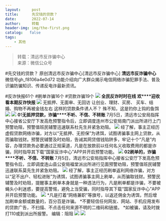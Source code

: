 ```yaml
---
layout:     post
title:      先交钱的贷款？
date:       2022-07-14
author:     转载
header-img: img/the-first.png
catalog:   false
tags:
    - 其他
---
```


<blockquote><p>转载：清远市反诈骗中心<br>
来源：微信公众号</p></blockquote>

#先交钱的贷款？
原创清远市反诈骗中心[清远市反诈骗中心]
**清远市反诈骗中心**
微信号gh_f8106a4e0d72
功能介绍向广大群众揭示电信网络诈骗犯罪手法、普及识骗防骗知识、传递反电诈最新资讯。

#反诈快报61个
#刷单诈骗16个
#贷款诈骗19个
![]({{site.baseurl}}/postimg/3CxTSiafadcic5zyXUfbXLUClzlpaoknCpV4bErPg2kuuS97hoJJbNCtFOVZ9X0j5W26HDaregC5kibiaLGl8CPr9A.gif)
**全民反诈时时在线**
**欢****迎收看本期反诈快报**
![]({{site.baseurl}}/postimg/3CxTSiafadc8a4dOaanVmTQc2uAiapibyibo6OMNFicCLrib6Egdb2RsH9hjvyrgiao0xB2urGRvsQzTWWblUlg0a9xjQ.gif)
无抵押、无面审、无回访
让创业、理财、买房、
买车、结婚、购物不再被金钱左右
这样的贷款条件诱人不？
殊不知，这是钓你上钩的鱼饵
![]({{site.baseurl}}/postimg/3CxTSiafadc8EqoIoNfv6ZeWUWJ1rHV3iasyqwsZLMZMichr8uibxUy9vA86Y4icZL5ibL2oibQdIroxEau6Mz3SREIVA.jpeg)
![]({{site.baseurl}}/postimg/3CxTSiafadc9FicOZj82ibeDkB7GWlI6Vrw8HCQsNsAv03Z9iahEg7eXwuHzYaNEOITpuqfFhwH5047RI2yXvsg7VA.png)
**0**1**无抵押贷款，诈骗****不听、不信、不转账**
7月5日，清远市公安局指挥中心接省公安厅下发高危预警指令后，立即调度连州市公安局南门派出所进行上门预警劝阻，预警值班民辅警迅速联系杜先生并紧急劝阻。
![]({{site.baseurl}}/postimg/3CxTSiafadc9FicOZj82ibeDkB7GWlI6Vrw2VibOibK12tWPCCQoqG81XYcXaibOWXicibROtHZweUFNqqewsJ9ehLjWPA.png)
经了解，事主正经历虚假贷款网络诈骗，对方以“无抵押、无担保”为诱饵，试图诱骗事主网上贷款，从而骗取钱财。预警民辅警及时劝阻，告诫其网贷借钱陷阱多，牢记十个“凡是”内容，办理贷款务必要通过正规渠道，凡是在放款前以任何名义收取费用的都是诈骗，同时指导其下载“国家反诈中心”APP并开启预警功能。
![]({{site.baseurl}}/postimg/3CxTSiafadc9FicOZj82ibeDkB7GWlI6Vrw8HCQsNsAv03Z9iahEg7eXwuHzYaNEOITpuqfFhwH5047RI2yXvsg7VA.png)
**0****2****刷单的，诈骗****不听、不信、不转账**
7月5日，清远市公安局指挥中心接省公安厅下发高危预警指令后，立即调度连山县公安局福堂派出所进行见面预警劝阻，预警值班民辅警迅速联系莫先生并紧急劝阻。
![]({{site.baseurl}}/postimg/3CxTSiafadc9FicOZj82ibeDkB7GWlI6VrwD51ZeQMic86GEGZHp6rsgicVLlLiatODgwiaia7NshBxNkfo8MRyHgO7tZQ.png)
经了解，事主正经历刷单返利网络诈骗，对方以“足不出户、轻松进账”为诱饵，试图诱骗事主网上刷单，从而骗取钱财。预警民辅警及时劝阻，提醒事主刷单本身就是一种违法行为，凡是刷单都是诈骗，不要被蝇头小利迷惑，要提高警惕，避免上当受骗，同时指导其下载“国家反诈中心”APP并开启预警功能。
![]({{site.baseurl}}/postimg/3CxTSiafadcicSrq1TuCGjeg2XR8pkWTQy35zoTPIMPXzr1WuAj8qB3ZcbcVDsHhONZTzWhicTwzmQkTa4MDFcIyg.png)
*凡是打着“网络兼职”等旗号，以返还佣金为诱饵，然后增加刷单金额或数量的，百分百是诈骗。
*不要轻信任何网友、网站、手机应用发布的贷款广告，不扫描、不点击任何来源不明的二维码和链接。
*如被骗，请及时拨打110或到派出所报警。
编辑：阻阻
![]({{site.baseurl}}/postimg/SUycX2yckdJ5YVVCpDYl0c5CbMTO3KgBTesbSxe5zKHlm2GQsTWAFTgswCXscN6Y9vuJHFcE77orSK7ClzYOdg.jpeg)
![]({{site.baseurl}}/postimg/3CxTSiafadcic5zyXUfbXLUClzlpaoknCpErldQhhamfG7KH1qHGrr3icT9iaAoE1B4noSO7EewO2k8fys5pMuaoog.gif)
